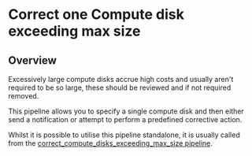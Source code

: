 # Correct one Compute disk exceeding max size

## Overview

Excessively large compute disks accrue high costs and usually aren't required to be so large, these should be reviewed and if not required removed.

This pipeline allows you to specify a single compute disk and then either send a notification or attempt to perform a predefined corrective action.

Whilst it is possible to utilise this pipeline standalone, it is usually called from the [correct_compute_disks_exceeding_max_size pipeline](https://hub.flowpipe.io/mods/turbot/gcp_thrifty/pipelines/gcp_thrifty.pipeline.correct_compute_disks_exceeding_max_size).